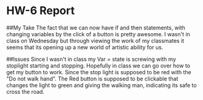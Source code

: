 # HW-6 Report

##My Take
  The fact that we can now have if and then statements, with changing variables by the click of a button is pretty awesome. I wasn't in class on Wednesday but through viewing the work of my classmates it seems that its opening up a new world of artistic ability for us.

##Issues
  Since I wasn't in class my Var = state is screwing with my stoplight starting and stopping. Hopefully in class we can go over how to get my button to work. Since the stop light is supposed to be red with the "Do not walk hand". The Red button is supposed to be clickable that changes the light to green and giving the walking man, indicating its safe to cross the road.
